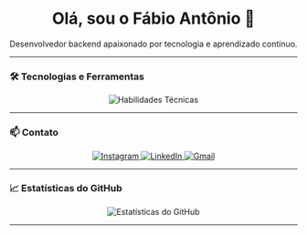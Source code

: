 <h1 align="center">Olá, sou o Fábio Antônio 👋</h1>

<p align="center">
  Desenvolvedor backend apaixonado por tecnologia e aprendizado contínuo.
</p>

---

### 🛠️ Tecnologias e Ferramentas

<p align="center">
  <img src="https://skillicons.dev/icons?i=go,postgresql,git,vscode&theme=light" alt="Habilidades Técnicas" />
</p>

---

### 📫 Contato

<p align="center">
  <a href="https://www.instagram.com/_fabio_antonio/?hl=pt" target="_blank">
    <img src="https://img.shields.io/badge/Instagram-%23E4405F.svg?&style=for-the-badge&logo=instagram&logoColor=white" alt="Instagram"/>
  </a>
  <a href="https://www.linkedin.com/in/fabioantoniio757/" target="_blank">
    <img src="https://img.shields.io/badge/LinkedIn-%230077B5.svg?&style=for-the-badge&logo=linkedin&logoColor=white" alt="LinkedIn"/>
  </a>
  <a href="mailto:fabioantonio757@gmail.com">
    <img src="https://img.shields.io/badge/Gmail-D14836?style=for-the-badge&logo=gmail&logoColor=white" alt="Gmail"/>
  </a>
</p>

---

### 📈 Estatísticas do GitHub

<p align="center">
  <img src="https://github-readme-stats.vercel.app/api?username=fabioantoniio757&show_icons=true&theme=default" alt="Estatísticas do GitHub" />
</p>

---

